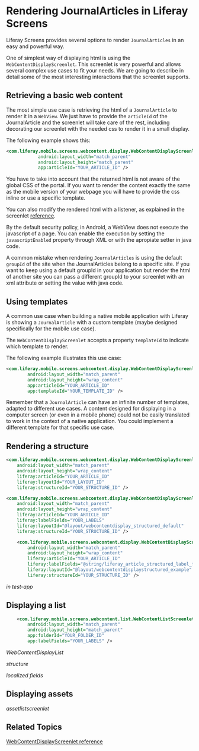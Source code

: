 # Rendering JournalArticles in Liferay Screens [](id=rendering-journal-articles)

Liferay Screens provides several options to render `JournalArticles` in an easy and powerful way.

One of simplest way of displaying html is using the `WebContentDisplayScreenlet`. This screenlet is very powerful and allows several complex use cases to fit your needs. We are going to describe in detail some of the most interesting interactions that the screenlet supports.

## Retrieving a basic web content

The most simple use case is retrieving the html of a `JournalArticle` to render it in a `WebView`. We just have to provide the `articleId` of the JournalArticle and the screenlet will take care of the rest, including decorating our screenlet with the needed css to render it in a small display.

The following example shows this:

```xml
<com.liferay.mobile.screens.webcontent.display.WebContentDisplayScreenlet
			android:layout_width="match_parent"
			android:layout_height="match_parent"
			app:articleId="YOUR_ARTICLE_ID" />
```

You have to take into account that the returned html is not aware of the global CSS of the portal. If you want to render the content exactly the same as the mobile version of your webpage you will have to provide the css inline or use a specific template.

You can also modify the rendered html with a listener, as explained in the screenlet [reference](/develop/reference/-/knowledge_base/6-2/webcontentdisplayscreenlet-for-android).

By the default security policy, in Android, a WebView does not execute the javascript of a page. You can enable the execution by setting the `javascriptEnabled` property through XML or with the apropiate setter in java code.

A common mistake when rendering `JournalArticles` is using the default `groupId` of the site when the JournalArticles belong to a specific site. If you want to keep using a default groupId in your application but render the html of another site you can pass a different groupId to your screenlet with an xml attribute or setting the value with java code.

## Using templates

A common use case when building a native mobile application with Liferay is showing a `JournalArticle` with a custom template (maybe designed specifically for the mobile use case). 

The `WebContentDisplayScreenlet` accepts a property `templateId` to indicate which template to render.

The following example illustrates this use case:

```xml
<com.liferay.mobile.screens.webcontent.display.WebContentDisplayScreenlet
		android:layout_width="match_parent"
		android:layout_height="wrap_content"
		app:articleId="YOUR_ARTICLE_ID"
		app:templateId="YOUR_TEMPLATE_ID" />
```

Remember that a `JournalArticle` can have an infinite number of templates, adapted to different use cases. A content designed for displaying in a computer screen (or even in a mobile phone) could not be easily translated to work in the context of a native application. You could implement a different template for that specific use case.

## Rendering a structure

```xml
<com.liferay.mobile.screens.webcontent.display.WebContentDisplayScreenlet
	android:layout_width="match_parent"
	android:layout_height="wrap_content"
	liferay:articleId="YOUR_ARTICLE_ID"
	liferay:layoutId="YOUR_LAYOUT_ID"
	liferay:structureId="YOUR_STRUCTURE_ID" />
```

```xml
<com.liferay.mobile.screens.webcontent.display.WebContentDisplayScreenlet
	android:layout_width="match_parent"
	android:layout_height="wrap_content"
	liferay:articleId="YOUR_ARTICLE_ID"
	liferay:labelFields="YOUR_LABELS"
	liferay:layoutId="@layout/webcontentdisplay_structured_default"
	liferay:structureId="YOUR_STRUCTURE_ID" />
```

```xml
	<com.liferay.mobile.screens.webcontent.display.WebContentDisplayScreenlet
		android:layout_width="match_parent"
		android:layout_height="wrap_content"
		liferay:articleId="YOUR_ARTICLE_ID"
		liferay:labelFields="@string/liferay_article_structured_label_fields_first_field"
		liferay:layoutId="@layout/webcontentdisplaystructured_example"
		liferay:structureId="YOUR_STRUCTURE_ID" />
```


*in test-app*

## Displaying a list

```xml
	<com.liferay.mobile.screens.webcontent.list.WebContentListScreenlet
		android:layout_width="match_parent"
		android:layout_height="match_parent"
		app:folderId="YOUR_FOLDER_ID"
		app:labelFields="YOUR_LABELS" />
```

*WebContentDisplayList*

*structure*

*localized fields*

## Displaying assets 

*assetlistscreenlet*



## Related Topics [](id=related-topics)

[WebContentDisplayScreenlet reference](/develop/reference/-/knowledge_base/6-2/webcontentdisplayscreenlet-for-android)